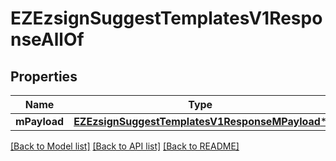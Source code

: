 # EZEzsignSuggestTemplatesV1ResponseAllOf

## Properties
Name | Type | Description | Notes
------------ | ------------- | ------------- | -------------
**mPayload** | [**EZEzsignSuggestTemplatesV1ResponseMPayload***](EZEzsignSuggestTemplatesV1ResponseMPayload.md) |  | 

[[Back to Model list]](../README.md#documentation-for-models) [[Back to API list]](../README.md#documentation-for-api-endpoints) [[Back to README]](../README.md)


